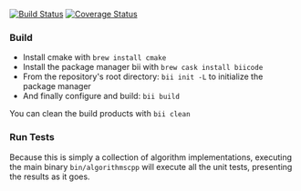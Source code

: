 [![Build Status](https://travis-ci.org/alexdunn/algorithmscpp.svg?branch=master)](https://travis-ci.org/alexdunn/algorithmscpp)
[![Coverage Status](https://coveralls.io/repos/alexdunn/algorithmscpp/badge.svg)](https://coveralls.io/r/alexdunn/algorithmscpp)
### Build
- Install cmake with `brew install cmake`
- Install the package manager bii with `brew cask install biicode`
- From the repository's root directory: `bii init -L` to initialize the package manager
- And finally configure and build: `bii build`

You can clean the build products with `bii clean`

### Run Tests
Because this is simply a collection of algorithm implementations, executing the main binary `bin/algorithmscpp` will execute all the unit tests, presenting the results as it goes.

